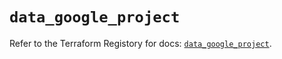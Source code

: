 # `data_google_project`

Refer to the Terraform Registory for docs: [`data_google_project`](https://registry.terraform.io/providers/hashicorp/google-beta/4.63.1/docs/data-sources/google_project).
